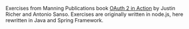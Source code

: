 Exercises from Manning Publications book [OAuth 2 in Action](https://www.manning.com/books/oauth-2-in-action) by Justin Richer and Antonio Sanso. Exercises are originally written in node.js, here rewritten in Java and Spring Framework.
